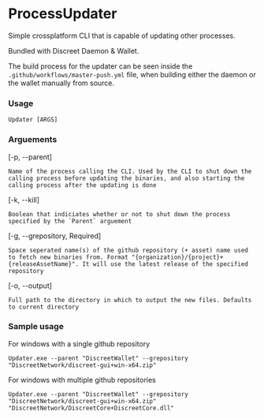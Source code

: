 # ProcessUpdater
Simple crossplatform CLI that is capable of updating other processes. 

Bundled with Discreet Daemon & Wallet.

The build process for the updater can be seen inside the `.github/workflows/master-push.yml` file, when building either the daemon or the wallet manually from source.

### Usage
```
Updater [ARGS]
```

### Arguements
[-p, --parent] 
```
Name of the process calling the CLI. Used by the CLI to shut down the calling process before updating the binaries, and also starting the calling process after the updating is done
```

[-k, --kill]
```
Boolean that indiciates whether or not to shut down the process specified by the `Parent` arguement
```

[-g, --grepository, Required] 
```
Space seperated name(s) of the github repository (+ asset) name used to fetch new binaries from. Format "{organization}/{project}+{releaseAssetName}". It will use the latest release of the specified repository
```

[-o, --output] 
```
Full path to the directory in which to output the new files. Defaults to current directory
```


### Sample usage
For windows with a single github repository
```
Updater.exe --parent "DiscreetWallet" --grepository "DiscreetNetwork/discreet-gui+win-x64.zip"
```

For windows with multiple github repositories
```
Updater.exe --parent "DiscreetWallet" --grepository "DiscreetNetwork/discreet-gui+win-x64.zip" "DiscreetNetwork/DiscreetCore+DiscreetCore.dll"
```

